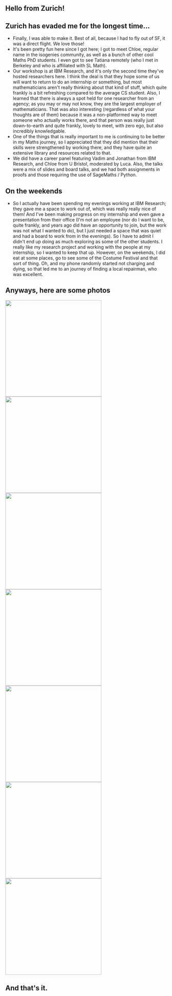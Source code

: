 ## Hello from Zurich!

## Zurich has evaded me for the longest time...
- Finally, I was able to make it. Best of all, because I had to fly out of SF, it was a direct flight. We love those!
- It's been pretty fun here since I got here; I got to meet Chloe, regular name in the isogenies community, as well
as a bunch of other cool Maths PhD students. I even got to see Tatiana remotely (who I met in Berkeley and who is
affiliated with SL Math).
- Our workshop is at IBM Research, and it's only the second time they've hosted researchers here. I think the deal is
that they hope some of us will want to return to do an internship or something, but most mathematicians aren't really
thinking about that kind of stuff, which quite frankly is a bit refreshing compared to the average CS student.
Also, I learned that there is always a spot held for one researcher from an agency; as you may or may not know, they
are the largest employer of mathematicians. That was also interesting (regardless of what your thoughts are of them)
because it was a non-platformed way to meet someone who actually works there, and that person was really just
down-to-earth and quite frankly, lovely to meet, with zero ego, but also incredibly knowledgable.
- One of the things that is really important to me is continuing to be better in my Maths journey, so I appreciated
that they did mention that their skills were strengthened by working there, and they have quite an extensive
library and resources related to that.
- We did have a career panel featuring Vadim and Jonathan from IBM Research, and Chloe from U Bristol, moderated
by Luca. Also, the talks were a mix of slides and board talks, and we had both assignments in proofs and those
requiring the use of SageMaths / Python.

## On the weekends
- So I actually have been spending my evenings working at IBM Research; they gave me a space to work out of, which
was really really nice of them! And I've been making progress on my internship and even gave a presentation
from their office (I'm not an employee (nor do I want to be, quite frankly, and years ago did have an opportunity to join, but the work was not what I wanted to do), but I just needed a space that was quiet and had a board to work from
in the evenings). So I have to admit I didn't end up doing as much exploring as some of the other students.
I really like my research project and working with the people at my internship, so I wanted to keep that up.
However, on the weekends, I did eat at some places, go to see some of the Costume Festival and that sort of thing.
Oh, and my phone randomly started not charging and dying, so that led me to an journey of finding a local
repairman, who was excellent.

## Anyways, here are some photos

<img src="/images1/slmath24/slmath241.png" width="300">

<img src="/images1/slmath24/slmath242.png" width="300">

<img src="/images1/slmath24/slmath243.png" width="300">

<img src="/images1/slmath24/slmath244.png" width="300">

<img src="/images1/slmath24/slmath245.png" width="300">

<img src="/images1/slmath24/slmath246.png" width="300">

<img src="/images1/slmath24/slmath247.png" width="300">

## And that's it.


